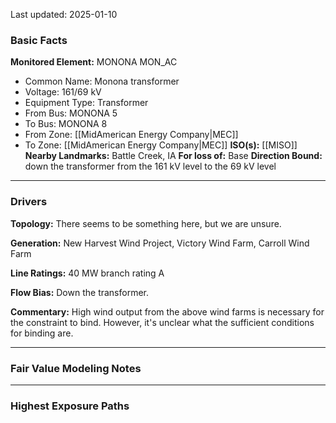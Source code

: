 Last updated: 2025-01-10
### Basic Facts
**Monitored Element:** MONONA MON_AC
- Common Name: Monona transformer
- Voltage: 161/69 kV
- Equipment Type: Transformer
- From Bus: MONONA 5
- To Bus: MONONA 8
- From Zone: [[MidAmerican Energy Company|MEC]]
- To Zone: [[MidAmerican Energy Company|MEC]]
**ISO(s):** [[MISO]]
**Nearby Landmarks:** Battle Creek, IA
**For loss of:** Base
**Direction Bound:** down the transformer from the 161 kV level to the 69 kV level

---
### Drivers
**Topology:**
There seems to be something here, but we are unsure.

**Generation:**
New Harvest Wind Project, Victory Wind Farm, Carroll Wind Farm

**Line Ratings:**
40 MW branch rating A

**Flow Bias:**
Down the transformer.

**Commentary:**
High wind output from the above wind farms is necessary for the constraint to bind. However, it's unclear what the sufficient conditions for binding are.

---
### Fair Value Modeling Notes

---
### Highest Exposure Paths
